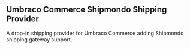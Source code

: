 ## Umbraco Commerce Shipmondo Shipping Provider

A drop-in shipping provider for Umbraco Commerce adding Shipmondo shipping gateway support.
